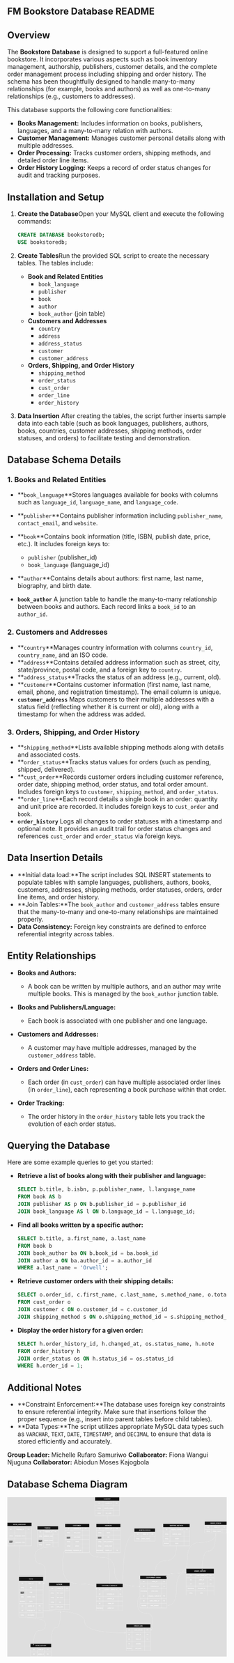 ## FM Bookstore Database README

## Overview

The **Bookstore Database** is designed to support a full-featured online bookstore. It incorporates various aspects such as book inventory management, authorship, publishers, customer details, and the complete order management process including shipping and order history. The schema has been thoughtfully designed to handle many-to-many relationships (for example, books and authors) as well as one-to-many relationships (e.g., customers to addresses).

This database supports the following core functionalities:

- **Books Management:** Includes information on books, publishers, languages, and a many-to-many relation with authors.
- **Customer Management:** Manages customer personal details along with multiple addresses.
- **Order Processing:** Tracks customer orders, shipping methods, and detailed order line items.
- **Order History Logging:** Keeps a record of order status changes for audit and tracking purposes.

## Installation and Setup

1. **Create the Database**Open your MySQL client and execute the following commands:

   ```sql
   CREATE DATABASE bookstoredb;
   USE bookstoredb;
   ```
2. **Create Tables**Run the provided SQL script to create the necessary tables. The tables include:

   - **Book and Related Entities**
     - `book_language`
     - `publisher`
     - `book`
     - `author`
     - `book_author` (join table)
   - **Customers and Addresses**
     - `country`
     - `address`
     - `address_status`
     - `customer`
     - `customer_address`
   - **Orders, Shipping, and Order History**
     - `shipping_method`
     - `order_status`
     - `cust_order`
     - `order_line`
     - `order_history`
3. **Data Insertion**
   After creating the tables, the script further inserts sample data into each table (such as book languages, publishers, authors, books, countries, customer addresses, shipping methods, order statuses, and orders) to facilitate testing and demonstration.

## Database Schema Details

### 1. Books and Related Entities

- **`book_language`**Stores languages available for books with columns such as `language_id`, `language_name`, and `language_code`.
- **`publisher`**Contains publisher information including `publisher_name`, `contact_email`, and `website`.
- **`book`**Contains book information (title, ISBN, publish date, price, etc.). It includes foreign keys to:

  - `publisher` (publisher_id)
  - `book_language` (language_id)
- **`author`**Contains details about authors: first name, last name, biography, and birth date.
- **`book_author`**
  A junction table to handle the many-to-many relationship between books and authors. Each record links a `book_id` to an `author_id`.

### 2. Customers and Addresses

- **`country`**Manages country information with columns `country_id`, `country_name`, and an ISO code.
- **`address`**Contains detailed address information such as street, city, state/province, postal code, and a foreign key to `country`.
- **`address_status`**Tracks the status of an address (e.g., current, old).
- **`customer`**Contains customer information (first name, last name, email, phone, and registration timestamp). The email column is unique.
- **`customer_address`**
  Maps customers to their multiple addresses with a status field (reflecting whether it is current or old), along with a timestamp for when the address was added.

### 3. Orders, Shipping, and Order History

- **`shipping_method`**Lists available shipping methods along with details and associated costs.
- **`order_status`**Tracks status values for orders (such as pending, shipped, delivered).
- **`cust_order`**Records customer orders including customer reference, order date, shipping method, order status, and total order amount. Includes foreign keys to `customer`, `shipping_method`, and `order_status`.
- **`order_line`**Each record details a single book in an order: quantity and unit price are recorded. It includes foreign keys to `cust_order` and `book`.
- **`order_history`**
  Logs all changes to order statuses with a timestamp and optional note. It provides an audit trail for order status changes and references `cust_order` and `order_status` via foreign keys.

## Data Insertion Details

- **Initial data load:**The script includes SQL INSERT statements to populate tables with sample languages, publishers, authors, books, customers, addresses, shipping methods, order statuses, orders, order line items, and order history.
- **Join Tables:**The `book_author` and `customer_address` tables ensure that the many-to-many and one-to-many relationships are maintained properly.
- **Data Consistency:**
  Foreign key constraints are defined to enforce referential integrity across tables.

## Entity Relationships

- **Books and Authors:**

  - A book can be written by multiple authors, and an author may write multiple books. This is managed by the `book_author` junction table.
- **Books and Publishers/Language:**

  - Each book is associated with one publisher and one language.
- **Customers and Addresses:**

  - A customer may have multiple addresses, managed by the `customer_address` table.
- **Orders and Order Lines:**

  - Each order (in `cust_order`) can have multiple associated order lines (in `order_line`), each representing a book purchase within that order.
- **Order Tracking:**

  - The order history in the `order_history` table lets you track the evolution of each order status.

## Querying the Database

Here are some example queries to get you started:

- **Retrieve a list of books along with their publisher and language:**

  ```sql
  SELECT b.title, b.isbn, p.publisher_name, l.language_name
  FROM book AS b
  JOIN publisher AS p ON b.publisher_id = p.publisher_id
  JOIN book_language AS l ON b.language_id = l.language_id;
  ```
- **Find all books written by a specific author:**

  ```sql
  SELECT b.title, a.first_name, a.last_name
  FROM book b
  JOIN book_author ba ON b.book_id = ba.book_id
  JOIN author a ON ba.author_id = a.author_id
  WHERE a.last_name = 'Orwell';
  ```
- **Retrieve customer orders with their shipping details:**

  ```sql
  SELECT o.order_id, c.first_name, c.last_name, s.method_name, o.total_amount
  FROM cust_order o
  JOIN customer c ON o.customer_id = c.customer_id
  JOIN shipping_method s ON o.shipping_method_id = s.shipping_method_id;
  ```
- **Display the order history for a given order:**

  ```sql
  SELECT h.order_history_id, h.changed_at, os.status_name, h.note
  FROM order_history h
  JOIN order_status os ON h.status_id = os.status_id
  WHERE h.order_id = 1;
  ```

## Additional Notes

- **Constraint Enforcement:**The database uses foreign key constraints to ensure referential integrity. Make sure that insertions follow the proper sequence (e.g., insert into parent tables before child tables).
- **Data Types:**The script utilizes appropriate MySQL data types such as `VARCHAR`, `TEXT`, `DATE`, `TIMESTAMP`, and `DECIMAL` to ensure that data is stored efficiently and accurately.

**Group Leader:** Michelle Rufaro Samuriwo
**Collaborator:** Fiona Wangui Njuguna
**Collaborator:** Abiodun Moses Kajogbola


## Database Schema Diagram 

![Schema Diagram](Images/schema.drawio.png)
